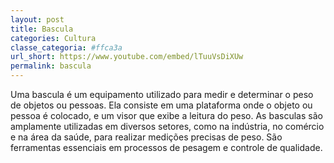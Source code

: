 ```yaml
---
layout: post
title: Bascula
categories: Cultura
classe_categoria: #ffca3a
url_short: https://www.youtube.com/embed/lTuuVsDiXUw
permalink: bascula
---
```

Uma bascula é um equipamento utilizado para medir e determinar o peso de objetos ou pessoas. Ela consiste em uma plataforma onde o objeto ou pessoa é colocado, e um visor que exibe a leitura do peso. As basculas são amplamente utilizadas em diversos setores, como na indústria, no comércio e na área da saúde, para realizar medições precisas de peso. São ferramentas essenciais em processos de pesagem e controle de qualidade.

